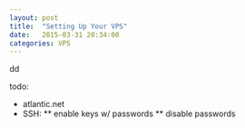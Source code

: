 ```yaml
---
layout: post
title:  "Setting Up Your VPS"
date:   2015-03-31 20:34:00
categories: VPS
---
```

dd

todo:

* atlantic.net
* SSH:
** enable keys w/ passwords
** disable passwords

